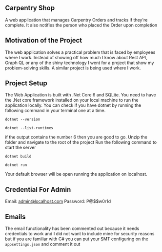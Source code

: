 ## Carpentry Shop
A web application that manages Carpentry Orders and tracks if they're complete.
It also notifies the person who placed the Order upon completion

## Motivation of the Project
The web application solves a practical problem that is faced by employees where
I work. Instead of showing off how much I know about Rest API, Graph QL or any
of the shiny technology I went for a project that show my problem-solving
skills. A similar project is being used where I work.

## Project Setup
The Web Application is built with .Net Core 6 and SQLite. You need to have the
.Net core framework installed on your local machine to run the application
locally. You can check if you have dotnet by running the following command in
your terminal one at a time.

```
dotnet --version

dotnet --list-runtimes

````
if the output contains the number 6 then you are good to go.
Unzip the folder and navigate to the root of the project
Run the following command to start the server

```
dotnet build

dotnet run
```
Your default browser will be open running the application on
localhost.

## Credential For Admin

Email:      admin@localhost.com
Password:   P@$$w0r1d

## Emails
The email functionality has been commented out because it needs credentials to
work and I did not want to include mine for security reasons but if you are
familiar with C# you can put your SMT configuring on the `appsettings.json` and
comment it out

